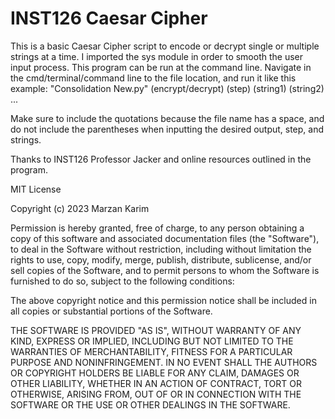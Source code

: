 # INST126 Caesar Cipher
This is a basic Caesar Cipher script to encode or decrypt single or multiple strings at a time. 
I imported the sys module in order to smooth the user input process.
This program can be run at the command line. Navigate in the cmd/terminal/command line to the file location, and run it like this example: "Consolidation New.py" (encrypt/decrypt) (step) (string1) (string2) ...

Make sure to include the quotations because the file name has a space, and do not include the parentheses when inputting the desired output, step, and strings.

Thanks to INST126 Professor Jacker and online resources outlined in the program.

MIT License

Copyright (c) 2023 Marzan Karim

Permission is hereby granted, free of charge, to any person obtaining a copy
of this software and associated documentation files (the "Software"), to deal
in the Software without restriction, including without limitation the rights
to use, copy, modify, merge, publish, distribute, sublicense, and/or sell
copies of the Software, and to permit persons to whom the Software is
furnished to do so, subject to the following conditions:

The above copyright notice and this permission notice shall be included in all
copies or substantial portions of the Software.

THE SOFTWARE IS PROVIDED "AS IS", WITHOUT WARRANTY OF ANY KIND, EXPRESS OR
IMPLIED, INCLUDING BUT NOT LIMITED TO THE WARRANTIES OF MERCHANTABILITY,
FITNESS FOR A PARTICULAR PURPOSE AND NONINFRINGEMENT. IN NO EVENT SHALL THE
AUTHORS OR COPYRIGHT HOLDERS BE LIABLE FOR ANY CLAIM, DAMAGES OR OTHER
LIABILITY, WHETHER IN AN ACTION OF CONTRACT, TORT OR OTHERWISE, ARISING FROM,
OUT OF OR IN CONNECTION WITH THE SOFTWARE OR THE USE OR OTHER DEALINGS IN THE
SOFTWARE.
